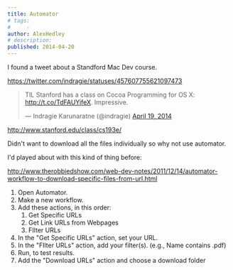 ```yaml
---
title: Automator
# tags:
#     - 
author: AlexHedley
# description: 
published: 2014-04-20
---
```


I found a tweet about a Standford Mac Dev course.

https://twitter.com/indragie/statuses/457607755621097473

<blockquote class="twitter-tweet" lang="en"><p>TIL Stanford has a class on Cocoa Programming for OS X: <a href="http://t.co/TdFAUYifeX">http://t.co/TdFAUYifeX</a>. Impressive.</p>&mdash; Indragie Karunaratne (@indragie) <a href="https://twitter.com/indragie/statuses/457607755621097473">April 19, 2014</a></blockquote>
<script async src="//platform.twitter.com/widgets.js" charset="utf-8"></script>

http://www.stanford.edu/class/cs193e/

Didn't want to download all the files individually so why not use automator.

I'd played about with this kind of thing before:

http://www.therobbiedshow.com/web-dev-notes/2011/12/14/automator-workflow-to-download-specific-files-from-url.html

1. Open Automator.
1. Make a new workflow.
1. Add these actions, in this order:
   1. Get Specific URLs
   2. Get Link URLs from Webpages
   3. FIlter URLs
2. In the "Get Specific URLs" action, set your URL.
3. In the "FIlter URLs" action, add your filter(s). (e.g., Name contains .pdf)
4. Run, to test results.
5. Add the "Download URLs" action and choose a download folder
